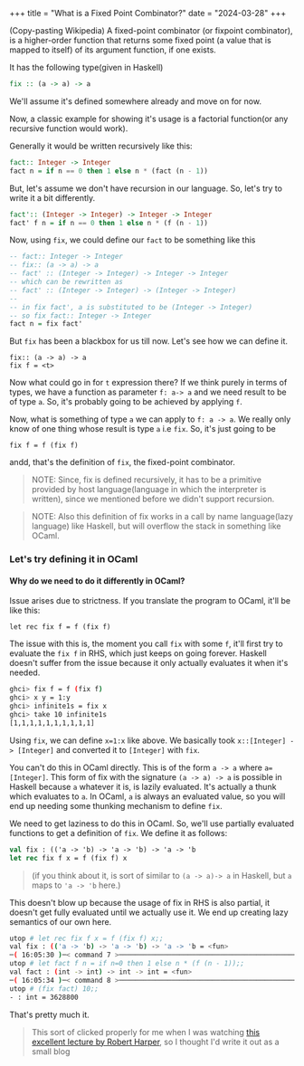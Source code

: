 +++
title = "What is a Fixed Point Combinator?"
date = "2024-03-28"
+++

(Copy-pasting Wikipedia) A fixed-point combinator (or fixpoint combinator), is a
higher-order function that returns some fixed point (a value that is mapped to
itself) of its argument function, if one exists.


It has the following type(given in Haskell)

```hs
fix :: (a -> a) -> a
```

We'll assume it's defined somewhere already and move on for now.


Now, a classic example for showing it's usage is a factorial function(or any
recursive function would work).

Generally it would be written recursively like this:

```hs
fact:: Integer -> Integer
fact n = if n == 0 then 1 else n * (fact (n - 1))
```

But, let's assume we don't have recursion in our language. So, let's try to write it a bit differently.

```hs
fact':: (Integer -> Integer) -> Integer -> Integer
fact' f n = if n == 0 then 1 else n * (f (n - 1))
```

Now, using `fix`, we could define our `fact` to be something like this

```hs
-- fact:: Integer -> Integer
-- fix:: (a -> a) -> a
-- fact' :: (Integer -> Integer) -> Integer -> Integer
-- which can be rewritten as
-- fact' :: (Integer -> Integer) -> (Integer -> Integer)
--
-- in fix fact', a is substituted to be (Integer -> Integer)
-- so fix fact:: Integer -> Integer
fact n = fix fact'
```

But `fix` has been a blackbox for us till now. Let's see how we can define it.

```
fix:: (a -> a) -> a
fix f = <t>
```

Now what could go in for `t` expression there? If we think purely in terms of types, we have 
a function as parameter `f: a-> a` and we need result to be of type `a`. So, it's probably 
going to be achieved by applying `f`.

Now, what is something of type `a` we can apply to `f: a -> a`. We really only know of one thing 
whose result is type `a` i.e `fix`. So, it's just going to be

```
fix f = f (fix f)
```


andd, that's the definition of `fix`, the fixed-point combinator. 

> NOTE: Since, fix is defined recursively, it has to be a primitive provided by
> host language(language in which the interpreter is written), since we
> mentioned before we didn't support recursion.


>NOTE: Also this definition of fix works in a call by name language(lazy
>language) like Haskell, but will overflow the stack in something like OCaml.


### Let's try defining it in OCaml

#### Why do we need to do it differently in OCaml?

Issue arises due to strictness.  If you translate the program
to OCaml, it'll be like this:

```
let rec fix f = f (fix f)
```

The issue with this is, the moment you call `fix` with some `f`, it'll first try
to evaluate the `fix f` in RHS, which just keeps on going forever. Haskell
doesn't suffer from the issue because it only actually evaluates it when it's
needed.

```bash
ghci> fix f = f (fix f)
ghci> x y = 1:y
ghci> infinite1s = fix x
ghci> take 10 infinite1s
[1,1,1,1,1,1,1,1,1,1]
```

Using `fix`, we can define `x=1:x` like above. We basically took
`x::[Integer] -> [Integer]` and converted it to `[Integer]` with `fix`.

You can't do this in OCaml directly. This is of the form `a -> a` where
`a=[Integer]`. This form of fix with the signature `(a -> a) -> a` is possible
in Haskell because `a` whatever it is, is lazily evaluated. It's actually a
thunk which evaluates to `a`. In OCaml, `a` is always an evaluated value, so you
will end up needing some thunking mechanism to define `fix`.

We need to get laziness to do this in OCaml. So, we'll use partially
evaluated functions to get a definition of `fix`. We define it as follows:

```ocaml
val fix : (('a -> 'b) -> 'a -> 'b) -> 'a -> 'b
let rec fix f x = f (fix f) x
```

>(if you think about it, is sort of similar to `(a -> a)-> a` in Haskell,
>but `a` maps to `'a -> 'b` here.)

This doesn't blow up because the usage of fix in RHS is also partial, it
doesn't get fully evaluated until we actually use it. We end up creating lazy
semantics of our own here.

```bash
utop # let rec fix f x = f (fix f) x;;
val fix : (('a -> 'b) -> 'a -> 'b) -> 'a -> 'b = <fun>
─( 16:05:30 )─< command 7 >──────────────────────────────────────────────────────────────────────────────────────────────{ counter: 0 }─
utop # let fact f n = if n=0 then 1 else n * (f (n - 1));;
val fact : (int -> int) -> int -> int = <fun>
─( 16:05:34 )─< command 8 >──────────────────────────────────────────────────────────────────────────────────────────────{ counter: 0 }─
utop # (fix fact) 10;;
- : int = 3628800
```

That's pretty much it.

> This sort of clicked properly for me when I was watching [this excellent
> lecture by Robert Harper](https://youtu.be/8cXl2Tfhy_Q?si=pQGGg_4bum-NQAhZ),
> so I thought I'd write it out as a small blog
